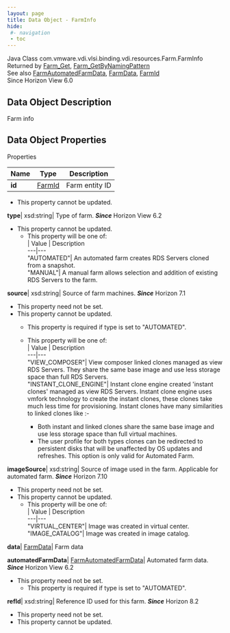 ```yaml
---
layout: page
title: Data Object - FarmInfo
hide:
 #- navigation
 - toc
---
```






Java Class
    com.vmware.vdi.vlsi.binding.vdi.resources.Farm.FarmInfo  
Returned by
     [Farm_Get](vdi.resources.Farm.md#get), [Farm_GetByNamingPattern](vdi.resources.Farm.md#getByNamingPattern)  
See also
     [FarmAutomatedFarmData](vdi.resources.Farm.AutomatedFarmData.md), [FarmData](vdi.resources.Farm.FarmData.md), [FarmId](vdi.entity.FarmId.md)  
Since 
    Horizon View 6.0

## Data Object Description 

Farm info 

## Data Object Properties

Properties

Name |  Type |  Description   
---|---|---  
**id**| [FarmId](vdi.entity.FarmId.md)|  Farm entity ID   


* This property cannot be updated.

  
**type**|  xsd:string|  Type of farm.  **_Since_** Horizon View 6.2  


* This property cannot be updated.
  * This property will be one of:  
|  Value |  Description   
---|---  
"AUTOMATED"| An automated farm creates RDS Servers cloned from a snapshot.  
"MANUAL"| A manual farm allows selection and addition of existing RDS Servers to the farm.  

  
**source**|  xsd:string|  Source of farm machines.  **_Since_** Horizon 7.1  


* This property need not be set.
* This property cannot be updated.
  * This property is required if type is set to "AUTOMATED".
  * This property will be one of:  
|  Value |  Description   
---|---  
"VIEW_COMPOSER"| View composer linked clones managed as view RDS Servers. They share the same base image and use less storage space than full RDS Servers.  
"INSTANT_CLONE_ENGINE"| Instant clone engine created 'instant clones' managed as view RDS Servers. Instant clone engine uses vmfork technology to create the instant clones, these clones take much less time for provisioning. Instant clones have many similarities to linked clones like :-  

    * Both instant and linked clones share the same base image and use less storage space than full virtual machines.
    * The user profile for both types clones can be redirected to persistent disks that will be unaffected by OS updates and refreshes.
This option is only valid for Automated Farm.  

  
**imageSource**|  xsd:string|  Source of image used in the farm. Applicable for automated farm.  **_Since_** Horizon 7.10  


* This property need not be set.
* This property cannot be updated.
  * This property will be one of:  
|  Value |  Description   
---|---  
"VIRTUAL_CENTER"| Image was created in virtual center.  
"IMAGE_CATALOG"| Image was created in image catalog.  

  
**data**| [FarmData](vdi.resources.Farm.FarmData.md)|  Farm data   
  
**automatedFarmData**| [FarmAutomatedFarmData](vdi.resources.Farm.AutomatedFarmData.md)|  Automated farm data.  **_Since_** Horizon View 6.2  


* This property need not be set.
  * This property is required if type is set to "AUTOMATED".

  
**refId**|  xsd:string|  Reference ID used for this farm.  **_Since_** Horizon 8.2  


* This property need not be set.
* This property cannot be updated.

  
  
  

  
  

